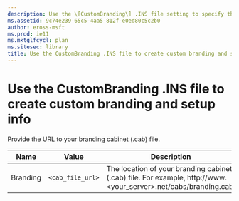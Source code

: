 ```yaml
---
description: Use the \[CustomBranding\] .INS file setting to specify the location of your branding cabinet (.cab) file.
ms.assetid: 9c74e239-65c5-4aa5-812f-e0ed80c5c2b0
author: eross-msft
ms.prod: ie11
ms.mktglfcycl: plan
ms.sitesec: library
title: Use the CustomBranding .INS file to create custom branding and setup info (Internet Explorer Administration Kit 11 for IT Pros)
---
```


# Use the CustomBranding .INS file to create custom branding and setup info
Provide the URL to your branding cabinet (.cab) file.

|Name       |Value                           | Description                                                  |
|-----------|--------------------------------|--------------------------------------------------------------|
|Branding |`<cab_file_url>` |The location of your branding cabinet (.cab) file. For example, http://www.&lt;your_server&gt;.net/cabs/branding.cab.|